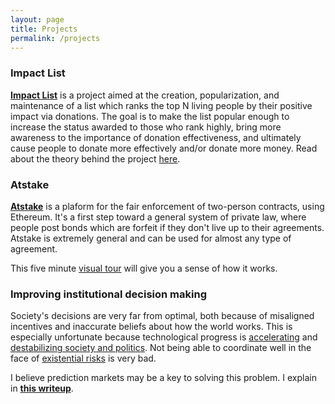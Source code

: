 ```yaml
---
layout: page
title: Projects
permalink: /projects
---
```


### Impact List

**[Impact List](https://impactlist.xyz)** is a project aimed at the creation, popularization, and maintenance of a list which ranks the top N living people by their positive impact via donations. The goal is to make the list popular enough to increase the status awarded to those who rank highly, bring more awareness to the importance of donation effectiveness, and ultimately cause people to donate more effectively and/or donate more money. Read about the theory behind the project [here](https://forum.effectivealtruism.org/posts/LCJa4AAi7YBcyro2H/proposal-impact-list-like-the-forbes-list-except-for-impact).

### Atstake

**[Atstake](https://atstake.net/)** is a plaform for the fair enforcement of two-person contracts, using Ethereum. It's a first step toward a general system of private law, where people post bonds which are forfeit if they don't live up to their agreements. Atstake is extremely general and can be used for almost any type of agreement.

This five minute [visual tour](https://medium.com/@atstake/a-quick-visual-tour-of-atstake-8debcad9035f) will give you a sense of how it works.

### Improving institutional decision making

Society's decisions are very far from optimal, both because of misaligned incentives and inaccurate beliefs about how the world works. This is especially unfortunate because technological progress is [accelerating](https://www.openphilanthropy.org/blog/modeling-human-trajectory) and [destabilizing society and politics](https://80000hours.org/podcast/episodes/martin-gurri-revolt-of-the-public/). Not being able to coordinate well in the face of [existential risks](https://futureoflife.org/background/existential-risk/) is very bad.

I believe prediction markets may be a key to solving this problem. I explain in **[this writeup](institutionaldecisionmaking)**.
